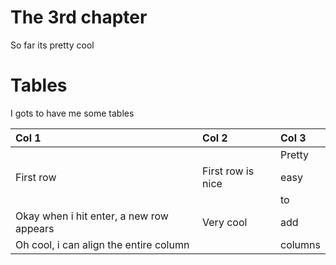 # The 3rd chapter

So far its pretty cool

# Tables

I gots to have me some tables

| Col 1 | Col 2 | Col 3 |
| :--- | :--- | :--- |
|  |  | Pretty |
| First row | First row is nice | easy |
|  |  | to |
| Okay when i hit enter, a new row appears | Very cool | add |
| Oh cool, i can align the entire column |  | columns |



